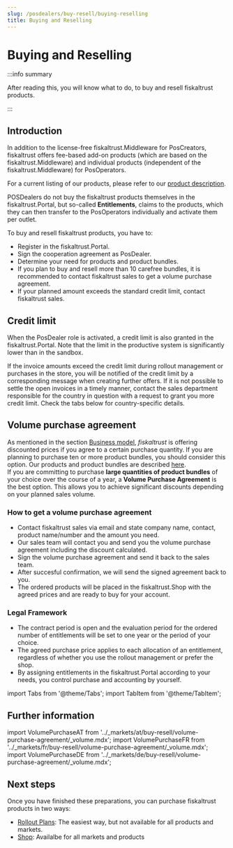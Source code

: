 ```yaml
---
slug: /posdealers/buy-resell/buying-reselling
title: Buying and Reselling
---
```

# Buying and Reselling

:::info summary

After reading this, you will know what to do, to buy and resell fiskaltrust products.

:::

## Introduction

In addition to the license-free fiskaltrust.Middleware for PosCreators, fiskaltrust offers fee-based add-on products (which are based on the fiskaltrust.Middleware) and individual products (independent of the fiskaltrust.Middleware) for PosOperators.

For a current listing of our products, please refer to our [product description](./products/overview.md).

POSDealers do not buy the fiskaltrust products themselves in the fiskaltrust.Portal, but so-called **Entitlements**, claims to the products, which they can then transfer to the PosOperators individually and activate them per outlet. 

To buy and resell fiskaltrust products, you have to:
* Register in the fiskaltrust.Portal.
* Sign the cooperation agreement as PosDealer.
* Determine your need for products and product bundles.
* If you plan to buy and resell more than 10 carefree bundles, it is recommended to contact fiskaltrust sales to get a volume purchase agreement. 
* If your planned amount exceeds the standard credit limit, contact fiskaltrust sales.


## Credit limit

When the PosDealer role is activated, a credit limit is also granted in the fiskaltrust.Portal. Note that the limit in the productive system is significantly lower than in the sandbox.

If the invoice amounts exceed the credit limit during rollout management or purchases in the store, you will be notified of the credit limit by a corresponding message when creating further offers. 
If it is not possible to settle the open invoices in a timely manner, contact the sales department responsible for the country in question with a request to grant you more credit limit. Check the tabs below for country-specific details.

## Volume purchase agreement

As mentioned in the section [Business model](../overview/business-model.md), _fiskaltrust_ is offering discounted prices if you agree to a certain purchase quantity. If you are planning to purchase ten or more product bundles, you should consider this option. Our products and product bundles are described [here](products.md).  
If you are committing to purchase **large quantities of product bundles** of your choice over the course of a year, a **Volume Purchase Agreement** is the best option. This allows you to achieve significant discounts depending on your planned sales volume.

### How to get a volume purchase agreement

* Contact fiskaltrust sales via email and state company name, contact, product name/number and the amount you need.
* Our sales team will contact you and send you the volume purchase agreement including the discount calculated.
* Sign the volume purchase agreement and send it back to the sales team.
* After succesful confirmation, we will send the signed agreement back to you.
* The ordered products will be placed in the fiskaltrust.Shop with the agreed prices and are ready to buy for your account.

### Legal Framework

* The contract period is open and the evaluation period for the ordered number of entitlements will be set to one year or the period of your choice.
* The agreed purchase price applies to each allocation of an entitlement, regardless of whether you use the rollout management or prefer the shop.
* By assigning entitlements in the fiskaltrust.Portal according to your needs, you control purchase and accounting by yourself.


import Tabs from '@theme/Tabs';
import TabItem from '@theme/TabItem';

## Further information

import VolumePurchaseAT from '../_markets/at/buy-resell/volume-purchase-agreement/_volume.mdx';
import VolumePurchaseFR from '../_markets/fr/buy-resell/volume-purchase-agreement/_volume.mdx';
import VolumePurchaseDE from '../_markets/de/buy-resell/volume-purchase-agreement/_volume.mdx';

<Tabs groupId="market">

  <TabItem value="AT" label="Austria">
    <VolumePurchaseAT />
  </TabItem>

  <TabItem value="FR" label="France">
    <VolumePurchaseFR />
  </TabItem>

  <TabItem value="DE" label="Germany">
    <VolumePurchaseDE />
  </TabItem>

</Tabs>

## Next steps

Once you have finished these preparations, you can purchase fiskaltrust products in two ways:

* [Rollout Plans](./rollout-plans.md): The easiest way, but not available for all products and markets.
* [Shop](./shop.md): Availalbe for all markets and products